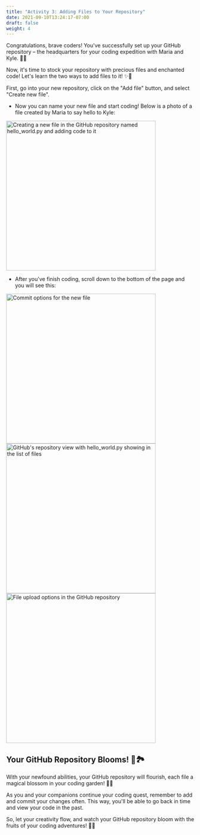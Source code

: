 ```yaml
---
title: "Activity 3: Adding Files to Your Repository"
date: 2021-09-10T13:24:17-07:00
draft: false
weight: 4
---
```


Congratulations, brave coders! You've successfully set up your GitHub repository – the headquarters for your coding expedition with Maria and Kyle. 🎉🏰

Now, it's time to stock your repository with precious files and enchanted code! Let's learn the two ways to add files to it! ✨📂

First, go into your new repository, click on the "Add file" button, and select "Create new file".
- Now you can name your new file and start coding! Below is a photo of a file created by Maria to say hello to Kyle:

<img alt="Creating a new file in the GitHub repository named hello_world.py and adding code to it" src="../images/NewFile.png" height="400"/>

- After you've finish coding, scroll down to the bottom of the page and you will see this:
<img alt="Commit options for the new file" src="../images/commit_new.PNG" height="400"/>

<img alt="GitHub's repository view with hello_world.py showing in the list of files" src="../images/tempsnip4.png" height="400"/>

<img alt="File upload options in the GitHub repository" src="../images/UploadNewFile.png" height="400"/>

## Your GitHub Repository Blooms! 🌱🏞️

With your newfound abilities, your GitHub repository will flourish, each file a magical blossom in your coding garden! 🌷🌼

As you and your companions continue your coding quest, remember to add and commit your changes often. This way, you'll be able to go back in time and view your code in the past.

So, let your creativity flow, and watch your GitHub repository bloom with the fruits of your coding adventures! 🚀🌟

